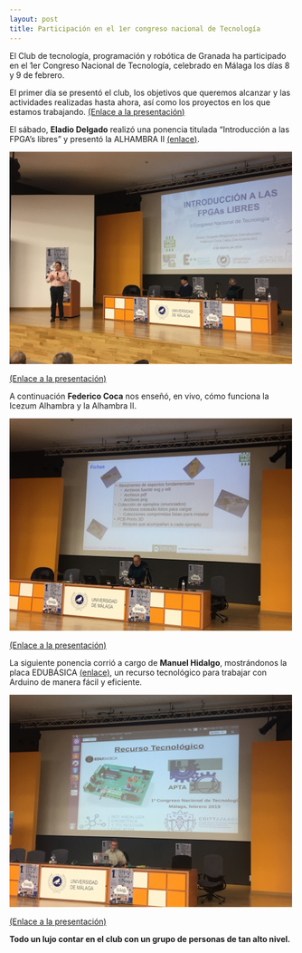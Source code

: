 ```yaml
---
layout: post
title: Participación en el 1er congreso nacional de Tecnología
---
```


El Club de tecnología, programación y robótica de Granada ha participado en el 1er Congreso Nacional de Tecnología, celebrado en Málaga los días 8 y 9 de febrero.

El primer día se presentó el club, los objetivos que queremos alcanzar y las actividades realizadas hasta ahora, así como los proyectos en los que estamos trabajando. [(Enlace a la presentación)](https://github.com/jajulca/Presentaciones/blob/master/Presentacion_club/Presentaci%C3%B3n%20CLUB.pdf)



El sábado, **Eladio Delgado** realizó una ponencia titulada “Introducción a las FPGA’s libres” y presentó la ALHAMBRA II [(enlace)](https://alhambrabits.com/). 

<img src="https://raw.githubusercontent.com/clubroboticagranada/clubroboticagranada.github.io/master/images/eladio.JPG" width="500" />

[(Enlace a la presentación)](https://github.com/EladioDM/Slides/blob/master/2019-02-09%20Introduccion%20a%20las%20FPGAs%20Libres%20-%20I%20Congreso%20Tecnologia%20Malaga/2019-02-09%20Introduccion%20a%20las%20FPGAs%20Libres%20-%20I%20Congreso%20Tecnologia%20Malaga.pdf)



A continuación **Federico Coca** nos enseñó, en vivo, cómo funciona la Icezum Alhambra y la Alhambra II. 



<img src="https://raw.githubusercontent.com/clubroboticagranada/clubroboticagranada.github.io/master/images/fede.JPG" width="500" />

[(Enlace a la presentación)](https://github.com/fgcoca/Chats/tree/master/9-2-19-Ponencia-FPGAs-Congreso-Tecnologia-Malaga)



La siguiente ponencia corrió a cargo de **Manuel Hidalgo**, mostrándonos la placa EDUBÁSICA [(enlace)](http://www.practicasconarduino.com/edubasica), un recurso tecnológico para trabajar con Arduino de manera fácil y eficiente.


<img src="https://raw.githubusercontent.com/clubroboticagranada/clubroboticagranada.github.io/master/images/manuel.JPG" width="500" />



[(Enlace a la presentación)](https://github.com/EduBasica/presentaciones/blob/master/doc/CongresoNacionalTecnologia_feb2019.pdf)

**Todo un lujo contar en el club con un grupo de personas de tan alto nivel.**






